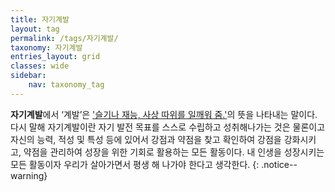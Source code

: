 ```yaml
---
title: 자기계발
layout: tag
permalink: /tags/자기계발/
taxonomy: 자기계발
entries_layout: grid
classes: wide
sidebar:
    nav: taxonomy_tag
---
```


**자기계발**에서 ‘계발’은 ['슬기나 재능, 사상 따위를 일깨워 줌.'](#)의 뜻을 나타내는 말이다. 다시 말해  자기계발이란 자기 발전 목표를 스스로 수립하고 성취해나가는 것은 물론이고 자신의 능력, 적성 및 특성 등에 있어서 강점과 약점을 찾고 확인하여 강점을 강화시키고, 약점을 관리하여 성장을 위한 기회로 활용하는 모든 활동이다. 내 인생을 성장시키는 모든 활동이자 우리가 살아가면서 평생 해 나가야 한다고 생각한다.
{: .notice--warning}

